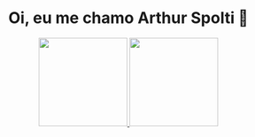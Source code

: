 <h1 align="center">Oi, eu me chamo Arthur Spolti 👋</h1>

<div align="center">
<a href="https://github.com/arthurlspolti?tab=repositories">
  <img height="160em" src="https://github-readme-stats.vercel.app/api?username=VitorAndrey&show_icons=true&theme=algolia" />
  <img height="160em" src="https://github-readme-stats-eight-theta.vercel.app/api/top-langs/?username=VitorAndrey&layout=compact&langs_count=8&theme=algolia"/>
</a>
</div>
